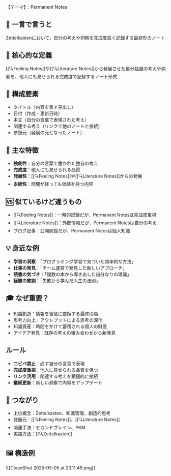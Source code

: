 【テーマ】: Permanent Notes

## 📝 一言で言うと
Zettelkastenにおいて、自分の考えや洞察を完成度高く記録する最終形のノート

## 🎯 核心的な定義
[[🔍Feeling Notes]]や[[🔍Literature Notes]]から発展させた自分独自の考えや洞察を、他人にも見せられる完成度で記録するノート形式

## 🔗 構成要素
- タイトル（内容を表す見出し）
- 日付（作成・更新日時）
- 本文（自分の言葉で表現された考え）
- 関連する考え（リンクで他のノートと接続）
- 参照元（発展の元となったノート）

## 🌟 主な特徴
- **独創性**：自分の言葉で書かれた独自の考え
- **完成度**：他人にも見せられる品質
- **発展性**：[[🔍Feeling Notes]]や[[🔍Literature Notes]]からの発展
- **永続性**：時間が経っても価値を持つ内容

## 🆚 似ているけど違うもの
- [[🔍Feeling Notes]]：一時的記録だが、Permanent Notesは完成度重視
- [[🔍Literature Notes]]：外部情報だが、Permanent Notesは自分の考え
- ブログ記事：公開前提だが、Permanent Notesは個人知識

## 💡 身近な例
- **学習の洞察**：「プログラミング学習で気づいた効率的な方法」
- **仕事の発見**：「チーム運営で発見した新しいアプローチ」
- **読書の気づき**：「複数の本から導き出した自分なりの理論」
- **経験の教訓**：「失敗から学んだ人生の法則」

## 🎓 なぜ重要？
- 知識創造：情報を智慧に変換する最終段階
- 思考力向上：アウトプットによる思考の深化
- 知識資産：時間をかけて蓄積される個人の財産
- アイデア発見：既存の考えの組み合わせから新発見

## ルール
- **コピペ禁止**：必ず自分の言葉で表現
- **完成度重視**：他人に見せられる品質を保つ
- **リンク活用**：関連する考えを積極的に接続
- **継続更新**：新しい洞察で内容をアップデート

## 🔄 つながり
- 上位概念：Zettelkasten、知識管理、創造的思考
- 発展元：[[🔍Feeling Notes]]、[[🔍Literature Notes]]
- 関連手法：セカンドブレイン、PKM
- 実践方法：[[🔍Zettelkasten]]

## 🖼️ 構造例
![[CleanShot 2025-05-05 at 23.11.49.png]]